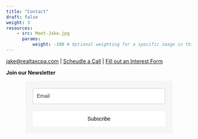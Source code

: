 ```yaml
---
title: "Contact"
draft: false
weight: 3
resources:
    - src: Meet-Jake.jpg
      params:
          weight: -100 # Optional weighting for a specific image in this project folder
---
```

[jake@realtaxcpa.com](mailto:jake@realtaxcpa.com) | [Scheudle a Call](https://calendly.com/realtax-cpa/15min) | [Fill out an Interest Form](https://form.jotform.com/210720035675045)

<!---
Jake is a CPA from Birmingham Alabama with more than 6 years of experience working with clients in the real estate industry. He started REALTAX CPA in 2019 with the goal of helping a few friends and family members save taxes on their real estate investments. Word of mouth referrals quickly grew the business to what it is today.
--->
**Join our Newsletter**


<style type="text/css">
  @import url(https://static.mailerlite.com/assets/plugins/groot/modules/includes/groot_fonts/import.css?version=1615816);
</style>
<style type="text/css">
  .ml-form-embedSubmitLoad{display:inline-block;width:20px;height:20px}.sr-only{position:absolute;width:1px;height:1px;padding:0;margin:-1px;overflow:hidden;clip:rect(0,0,0,0);border:0}.ml-form-embedSubmitLoad:after{content:" ";display:block;width:11px;height:11px;margin:1px;border-radius:50%;border:4px solid #fff;border-color:#33333 #33333 #33333 transparent;animation:ml-form-embedSubmitLoad 1.2s linear infinite}@keyframes ml-form-embedSubmitLoad{0%{transform:rotate(0)}100%{transform:rotate(360deg)}}#mlb2-3734737.ml-form-embedContainer{box-sizing:border-box;display:table;margin:0 auto;position:static;width:100%!important}#mlb2-3734737.ml-form-embedContainer button,#mlb2-3734737.ml-form-embedContainer h4,#mlb2-3734737.ml-form-embedContainer p,#mlb2-3734737.ml-form-embedContainer span{text-transform:none!important;letter-spacing:normal!important}#mlb2-3734737.ml-form-embedContainer .ml-form-embedWrapper{background-color:#f6f6f6;border-width:0;border-color:transparent;border-radius:4px;border-style:solid;box-sizing:border-box;display:inline-block!important;margin:0;padding:0;position:relative}#mlb2-3734737.ml-form-embedContainer .ml-form-embedWrapper.embedDefault,#mlb2-3734737.ml-form-embedContainer .ml-form-embedWrapper.embedPopup{width:400px}#mlb2-3734737.ml-form-embedContainer .ml-form-embedWrapper.embedForm{max-width:400px;width:100%}#mlb2-3734737.ml-form-embedContainer .ml-form-align-left{text-align:left}#mlb2-3734737.ml-form-embedContainer .ml-form-align-center{text-align:center}#mlb2-3734737.ml-form-embedContainer .ml-form-align-default{display:table-cell!important;vertical-align:middle!important;text-align:center!important}#mlb2-3734737.ml-form-embedContainer .ml-form-align-right{text-align:right}#mlb2-3734737.ml-form-embedContainer .ml-form-embedWrapper .ml-form-embedHeader img{border-top-left-radius:4px;border-top-right-radius:4px;height:auto;margin:0 auto!important;max-width:100%;width:undefinedpx}#mlb2-3734737.ml-form-embedContainer .ml-form-embedWrapper .ml-form-embedBody,#mlb2-3734737.ml-form-embedContainer .ml-form-embedWrapper .ml-form-successBody{padding:20px 20px 0 20px}#mlb2-3734737.ml-form-embedContainer .ml-form-embedWrapper .ml-form-embedBody.ml-form-embedBodyHorizontal{padding-bottom:0}#mlb2-3734737.ml-form-embedContainer .ml-form-embedWrapper .ml-form-embedBody .ml-form-embedContent,#mlb2-3734737.ml-form-embedContainer .ml-form-embedWrapper .ml-form-successBody .ml-form-successContent{text-align:left;margin:0 0 20px 0}#mlb2-3734737.ml-form-embedContainer .ml-form-embedWrapper .ml-form-embedBody .ml-form-embedContent h4,#mlb2-3734737.ml-form-embedContainer .ml-form-embedWrapper .ml-form-successBody .ml-form-successContent h4{color:#000;font-family:'Open Sans',Arial,Helvetica,sans-serif;font-size:30px;font-weight:400;margin:0 0 10px 0;text-align:left;word-break:break-word}#mlb2-3734737.ml-form-embedContainer .ml-form-embedWrapper .ml-form-embedBody .ml-form-embedContent p,#mlb2-3734737.ml-form-embedContainer .ml-form-embedWrapper .ml-form-successBody .ml-form-successContent p{color:#000;font-family:Ubuntu,sans-serif,serif;font-size:14px;font-weight:400;line-height:20px;margin:0 0 10px 0;text-align:left}#mlb2-3734737.ml-form-embedContainer .ml-form-embedWrapper .ml-form-embedBody .ml-form-embedContent ol,#mlb2-3734737.ml-form-embedContainer .ml-form-embedWrapper .ml-form-embedBody .ml-form-embedContent ul,#mlb2-3734737.ml-form-embedContainer .ml-form-embedWrapper .ml-form-successBody .ml-form-successContent ol,#mlb2-3734737.ml-form-embedContainer .ml-form-embedWrapper .ml-form-successBody .ml-form-successContent ul{color:#000;font-family:Ubuntu,sans-serif,serif;font-size:14px}#mlb2-3734737.ml-form-embedContainer .ml-form-embedWrapper .ml-form-embedBody .ml-form-embedContent ol ol,#mlb2-3734737.ml-form-embedContainer .ml-form-embedWrapper .ml-form-successBody .ml-form-successContent ol ol{list-style-type:lower-alpha}#mlb2-3734737.ml-form-embedContainer .ml-form-embedWrapper .ml-form-embedBody .ml-form-embedContent ol ol ol,#mlb2-3734737.ml-form-embedContainer .ml-form-embedWrapper .ml-form-successBody .ml-form-successContent ol ol ol{list-style-type:lower-roman}#mlb2-3734737.ml-form-embedContainer .ml-form-embedWrapper .ml-form-embedBody .ml-form-embedContent p a,#mlb2-3734737.ml-form-embedContainer .ml-form-embedWrapper .ml-form-successBody .ml-form-successContent p a{color:#000;text-decoration:underline}#mlb2-3734737.ml-form-embedContainer .ml-form-embedWrapper .ml-block-form .ml-field-group{text-align:left!important}#mlb2-3734737.ml-form-embedContainer .ml-form-embedWrapper .ml-block-form .ml-field-group label{margin-bottom:5px;color:#333;font-size:14px;font-family:'Open Sans',Arial,Helvetica,sans-serif;font-weight:700;font-style:normal;text-decoration:none;display:inline-block;line-height:20px}#mlb2-3734737.ml-form-embedContainer .ml-form-embedWrapper .ml-form-embedBody .ml-form-embedContent p:last-child,#mlb2-3734737.ml-form-embedContainer .ml-form-embedWrapper .ml-form-successBody .ml-form-successContent p:last-child{margin:0}#mlb2-3734737.ml-form-embedContainer .ml-form-embedWrapper .ml-form-embedBody form{margin:0;width:100%}#mlb2-3734737.ml-form-embedContainer .ml-form-embedWrapper .ml-form-embedBody .ml-form-checkboxRow,#mlb2-3734737.ml-form-embedContainer .ml-form-embedWrapper .ml-form-embedBody .ml-form-formContent{margin:0 0 20px 0;width:100%}#mlb2-3734737.ml-form-embedContainer .ml-form-embedWrapper .ml-form-embedBody .ml-form-checkboxRow{float:left}#mlb2-3734737.ml-form-embedContainer .ml-form-embedWrapper .ml-form-embedBody .ml-form-formContent.horozintalForm{margin:0;padding:0 0 20px 0;width:100%;height:auto;float:left}#mlb2-3734737.ml-form-embedContainer .ml-form-embedWrapper .ml-form-embedBody .ml-form-fieldRow{margin:0 0 10px 0;width:100%}#mlb2-3734737.ml-form-embedContainer .ml-form-embedWrapper .ml-form-embedBody .ml-form-fieldRow.ml-last-item{margin:0}#mlb2-3734737.ml-form-embedContainer .ml-form-embedWrapper .ml-form-embedBody .ml-form-fieldRow.ml-formfieldHorizintal{margin:0}#mlb2-3734737.ml-form-embedContainer .ml-form-embedWrapper .ml-form-embedBody .ml-form-fieldRow input{background-color:#fff!important;color:#333!important;border-color:#ccc;border-radius:4px!important;border-style:solid!important;border-width:1px!important;font-family:Ubuntu,sans-serif,serif;font-size:14px!important;height:auto;line-height:21px!important;margin-bottom:0;margin-top:0;margin-left:0;margin-right:0;padding:10px 10px!important;width:100%!important;box-sizing:border-box!important;max-width:100%!important}#mlb2-3734737.ml-form-embedContainer .ml-form-embedWrapper .ml-form-embedBody .ml-form-fieldRow input::-webkit-input-placeholder,#mlb2-3734737.ml-form-embedContainer .ml-form-embedWrapper .ml-form-embedBody .ml-form-horizontalRow input::-webkit-input-placeholder{color:#333}#mlb2-3734737.ml-form-embedContainer .ml-form-embedWrapper .ml-form-embedBody .ml-form-fieldRow input::-moz-placeholder,#mlb2-3734737.ml-form-embedContainer .ml-form-embedWrapper .ml-form-embedBody .ml-form-horizontalRow input::-moz-placeholder{color:#333}#mlb2-3734737.ml-form-embedContainer .ml-form-embedWrapper .ml-form-embedBody .ml-form-fieldRow input:-ms-input-placeholder,#mlb2-3734737.ml-form-embedContainer .ml-form-embedWrapper .ml-form-embedBody .ml-form-horizontalRow input:-ms-input-placeholder{color:#333}#mlb2-3734737.ml-form-embedContainer .ml-form-embedWrapper .ml-form-embedBody .ml-form-fieldRow input:-moz-placeholder,#mlb2-3734737.ml-form-embedContainer .ml-form-embedWrapper .ml-form-embedBody .ml-form-horizontalRow input:-moz-placeholder{color:#333}#mlb2-3734737.ml-form-embedContainer .ml-form-embedWrapper .ml-form-embedBody .ml-form-fieldRow textarea,#mlb2-3734737.ml-form-embedContainer .ml-form-embedWrapper .ml-form-embedBody .ml-form-horizontalRow textarea{background-color:#fff!important;color:#333!important;border-color:#ccc!important;border-radius:4px!important;border-style:solid!important;border-width:1px!important;font-family:Ubuntu,sans-serif,serif;font-size:14px!important;height:auto;line-height:21px!important;margin-bottom:0;margin-top:0;padding:10px 10px!important;width:100%!important;box-sizing:border-box!important;max-width:100%!important}#mlb2-3734737.ml-form-embedContainer .ml-form-embedWrapper .ml-form-embedBody .ml-form-checkboxRow .label-description::before,#mlb2-3734737.ml-form-embedContainer .ml-form-embedWrapper .ml-form-embedBody .ml-form-embedPermissions .ml-form-embedPermissionsOptionsCheckbox .label-description::before,#mlb2-3734737.ml-form-embedContainer .ml-form-embedWrapper .ml-form-embedBody .ml-form-fieldRow .custom-checkbox .custom-control-label::before,#mlb2-3734737.ml-form-embedContainer .ml-form-embedWrapper .ml-form-embedBody .ml-form-fieldRow .custom-radio .custom-control-label::before,#mlb2-3734737.ml-form-embedContainer .ml-form-embedWrapper .ml-form-embedBody .ml-form-horizontalRow .custom-checkbox .custom-control-label::before,#mlb2-3734737.ml-form-embedContainer .ml-form-embedWrapper .ml-form-embedBody .ml-form-horizontalRow .custom-radio .custom-control-label::before,#mlb2-3734737.ml-form-embedContainer .ml-form-embedWrapper .ml-form-embedBody .ml-form-interestGroupsRow .ml-form-interestGroupsRowCheckbox .label-description::before{border-color:#ccc!important;background-color:#fff!important}#mlb2-3734737.ml-form-embedContainer .ml-form-embedWrapper .ml-form-embedBody .ml-form-fieldRow input.custom-control-input[type=checkbox]{box-sizing:border-box;padding:0;position:absolute;z-index:-1;opacity:0;margin-top:5px;margin-left:-24px;overflow:visible}#mlb2-3734737.ml-form-embedContainer .ml-form-embedWrapper .ml-form-embedBody .ml-form-checkboxRow .label-description::before,#mlb2-3734737.ml-form-embedContainer .ml-form-embedWrapper .ml-form-embedBody .ml-form-embedPermissions .ml-form-embedPermissionsOptionsCheckbox .label-description::before,#mlb2-3734737.ml-form-embedContainer .ml-form-embedWrapper .ml-form-embedBody .ml-form-fieldRow .custom-checkbox .custom-control-label::before,#mlb2-3734737.ml-form-embedContainer .ml-form-embedWrapper .ml-form-embedBody .ml-form-horizontalRow .custom-checkbox .custom-control-label::before,#mlb2-3734737.ml-form-embedContainer .ml-form-embedWrapper .ml-form-embedBody .ml-form-interestGroupsRow .ml-form-interestGroupsRowCheckbox .label-description::before{border-radius:4px!important}#mlb2-3734737.ml-form-embedContainer .ml-form-embedWrapper .ml-form-embedBody .ml-form-checkboxRow input[type=checkbox]:checked~.label-description::after,#mlb2-3734737.ml-form-embedContainer .ml-form-embedWrapper .ml-form-embedBody .ml-form-embedPermissions .ml-form-embedPermissionsOptionsCheckbox input[type=checkbox]:checked~.label-description::after,#mlb2-3734737.ml-form-embedContainer .ml-form-embedWrapper .ml-form-embedBody .ml-form-fieldRow .custom-checkbox .custom-control-input:checked~.custom-control-label::after,#mlb2-3734737.ml-form-embedContainer .ml-form-embedWrapper .ml-form-embedBody .ml-form-horizontalRow .custom-checkbox .custom-control-input:checked~.custom-control-label::after,#mlb2-3734737.ml-form-embedContainer .ml-form-embedWrapper .ml-form-embedBody .ml-form-interestGroupsRow .ml-form-interestGroupsRowCheckbox input[type=checkbox]:checked~.label-description::after{background-color:#33333;mask-image:url(https://cdn.mailerlite.com/images/default/arrow.svg);-webkit-mask-image:url(https://cdn.mailerlite.com/images/default/arrow.svg)}#mlb2-3734737.ml-form-embedContainer .ml-form-embedWrapper .ml-form-embedBody .ml-form-fieldRow .custom-radio .custom-control-input:checked~.custom-control-label::after{background-color:#33333;mask-image:url(https://cdn.mailerlite.com/images/default/circle.svg);-webkit-mask-image:url(https://cdn.mailerlite.com/images/default/circle.svg)}#mlb2-3734737.ml-form-embedContainer .ml-form-embedWrapper .ml-form-embedBody .ml-form-checkboxRow input[type=checkbox]:checked~.label-description::before,#mlb2-3734737.ml-form-embedContainer .ml-form-embedWrapper .ml-form-embedBody .ml-form-embedPermissions .ml-form-embedPermissionsOptionsCheckbox input[type=checkbox]:checked~.label-description::before,#mlb2-3734737.ml-form-embedContainer .ml-form-embedWrapper .ml-form-embedBody .ml-form-fieldRow .custom-checkbox .custom-control-input:checked~.custom-control-label::before,#mlb2-3734737.ml-form-embedContainer .ml-form-embedWrapper .ml-form-embedBody .ml-form-fieldRow .custom-radio .custom-control-input:checked~.custom-control-label::before,#mlb2-3734737.ml-form-embedContainer .ml-form-embedWrapper .ml-form-embedBody .ml-form-horizontalRow .custom-checkbox .custom-control-input:checked~.custom-control-label::before,#mlb2-3734737.ml-form-embedContainer .ml-form-embedWrapper .ml-form-embedBody .ml-form-horizontalRow .custom-radio .custom-control-input:checked~.custom-control-label::before,#mlb2-3734737.ml-form-embedContainer .ml-form-embedWrapper .ml-form-embedBody .ml-form-interestGroupsRow .ml-form-interestGroupsRowCheckbox input[type=checkbox]:checked~.label-description::before{border-color:#ffff!important;background-color:#ffff!important;color:#33333!important}#mlb2-3734737.ml-form-embedContainer .ml-form-embedWrapper .ml-form-embedBody .ml-form-fieldRow .custom-checkbox .custom-control-label::after,#mlb2-3734737.ml-form-embedContainer .ml-form-embedWrapper .ml-form-embedBody .ml-form-fieldRow .custom-checkbox .custom-control-label::before,#mlb2-3734737.ml-form-embedContainer .ml-form-embedWrapper .ml-form-embedBody .ml-form-fieldRow .custom-radio .custom-control-label::after,#mlb2-3734737.ml-form-embedContainer .ml-form-embedWrapper .ml-form-embedBody .ml-form-fieldRow .custom-radio .custom-control-label::before,#mlb2-3734737.ml-form-embedContainer .ml-form-embedWrapper .ml-form-embedBody .ml-form-horizontalRow .custom-checkbox .custom-control-label::after,#mlb2-3734737.ml-form-embedContainer .ml-form-embedWrapper .ml-form-embedBody .ml-form-horizontalRow .custom-checkbox .custom-control-label::before,#mlb2-3734737.ml-form-embedContainer .ml-form-embedWrapper .ml-form-embedBody .ml-form-horizontalRow .custom-radio .custom-control-label::after,#mlb2-3734737.ml-form-embedContainer .ml-form-embedWrapper .ml-form-embedBody .ml-form-horizontalRow .custom-radio .custom-control-label::before{top:2;box-sizing:border-box}#mlb2-3734737.ml-form-embedContainer .ml-form-embedWrapper .ml-form-embedBody .ml-form-checkboxRow .label-description::after,#mlb2-3734737.ml-form-embedContainer .ml-form-embedWrapper .ml-form-embedBody .ml-form-checkboxRow .label-description::before,#mlb2-3734737.ml-form-embedContainer .ml-form-embedWrapper .ml-form-embedBody .ml-form-embedPermissions .ml-form-embedPermissionsOptionsCheckbox .label-description::after,#mlb2-3734737.ml-form-embedContainer .ml-form-embedWrapper .ml-form-embedBody .ml-form-embedPermissions .ml-form-embedPermissionsOptionsCheckbox .label-description::before{top:0!important;box-sizing:border-box!important}#mlb2-3734737.ml-form-embedContainer .ml-form-embedWrapper .ml-form-embedBody .ml-form-checkboxRow .label-description::after,#mlb2-3734737.ml-form-embedContainer .ml-form-embedWrapper .ml-form-embedBody .ml-form-checkboxRow .label-description::before{top:0!important;box-sizing:border-box!important}#mlb2-3734737.ml-form-embedContainer .ml-form-embedWrapper .ml-form-embedBody .ml-form-interestGroupsRow .ml-form-interestGroupsRowCheckbox .label-description::after{top:3px!important;box-sizing:border-box!important;position:absolute;left:-21px;display:block;width:10px;height:10px;content:""}#mlb2-3734737.ml-form-embedContainer .ml-form-embedWrapper .ml-form-embedBody .ml-form-interestGroupsRow .ml-form-interestGroupsRowCheckbox .label-description::before{top:0!important;box-sizing:border-box!important}#mlb2-3734737.ml-form-embedContainer .ml-form-embedWrapper .ml-form-embedBody .custom-control-label::before{position:absolute;top:4px;left:-24px;display:block;width:16px;height:16px;pointer-events:none;content:"";background-color:#fff;border:#adb5bd solid 1px;border-radius:50%}#mlb2-3734737.ml-form-embedContainer .ml-form-embedWrapper .ml-form-embedBody .custom-control-label::after{position:absolute;top:5px!important;left:-21px;display:block;width:10px;height:10px;content:""}#mlb2-3734737.ml-form-embedContainer .ml-form-embedWrapper .ml-form-embedBody .ml-form-checkboxRow .label-description::before,#mlb2-3734737.ml-form-embedContainer .ml-form-embedWrapper .ml-form-embedBody .ml-form-embedPermissions .ml-form-embedPermissionsOptionsCheckbox .label-description::before,#mlb2-3734737.ml-form-embedContainer .ml-form-embedWrapper .ml-form-embedBody .ml-form-interestGroupsRow .ml-form-interestGroupsRowCheckbox .label-description::before{position:absolute;top:4px;left:-24px;display:block;width:16px;height:16px;pointer-events:none;content:"";background-color:#fff;border:#adb5bd solid 1px;border-radius:50%}#mlb2-3734737.ml-form-embedContainer .ml-form-embedWrapper .ml-form-embedBody .ml-form-embedPermissions .ml-form-embedPermissionsOptionsCheckbox .label-description::after{position:absolute;top:3px!important;left:-21px;display:block;width:10px;height:10px;content:""}#mlb2-3734737.ml-form-embedContainer .ml-form-embedWrapper .ml-form-embedBody .ml-form-checkboxRow .label-description::after{position:absolute;top:3px!important;left:-21px;display:block;width:10px;height:10px;content:""}#mlb2-3734737.ml-form-embedContainer .ml-form-embedWrapper .ml-form-embedBody .custom-radio .custom-control-label::after{background:no-repeat 50%/50% 50%}#mlb2-3734737.ml-form-embedContainer .ml-form-embedWrapper .ml-form-embedBody .custom-checkbox .custom-control-label::after,#mlb2-3734737.ml-form-embedContainer .ml-form-embedWrapper .ml-form-embedBody .ml-form-checkboxRow .label-description::after,#mlb2-3734737.ml-form-embedContainer .ml-form-embedWrapper .ml-form-embedBody .ml-form-embedPermissions .ml-form-embedPermissionsOptionsCheckbox .label-description::after,#mlb2-3734737.ml-form-embedContainer .ml-form-embedWrapper .ml-form-embedBody .ml-form-interestGroupsRow .ml-form-interestGroupsRowCheckbox .label-description::after{background:no-repeat 50%/50% 50%}#mlb2-3734737.ml-form-embedContainer .ml-form-embedWrapper .ml-form-embedBody .ml-form-fieldRow .custom-control,#mlb2-3734737.ml-form-embedContainer .ml-form-embedWrapper .ml-form-embedBody .ml-form-horizontalRow .custom-control{position:relative;display:block;min-height:1.5rem;padding-left:1.5rem}#mlb2-3734737.ml-form-embedContainer .ml-form-embedWrapper .ml-form-embedBody .ml-form-fieldRow .custom-checkbox .custom-control-input,#mlb2-3734737.ml-form-embedContainer .ml-form-embedWrapper .ml-form-embedBody .ml-form-fieldRow .custom-radio .custom-control-input,#mlb2-3734737.ml-form-embedContainer .ml-form-embedWrapper .ml-form-embedBody .ml-form-horizontalRow .custom-checkbox .custom-control-input,#mlb2-3734737.ml-form-embedContainer .ml-form-embedWrapper .ml-form-embedBody .ml-form-horizontalRow .custom-radio .custom-control-input{position:absolute;z-index:-1;opacity:0;box-sizing:border-box;padding:0}#mlb2-3734737.ml-form-embedContainer .ml-form-embedWrapper .ml-form-embedBody .ml-form-fieldRow .custom-checkbox .custom-control-label,#mlb2-3734737.ml-form-embedContainer .ml-form-embedWrapper .ml-form-embedBody .ml-form-fieldRow .custom-radio .custom-control-label,#mlb2-3734737.ml-form-embedContainer .ml-form-embedWrapper .ml-form-embedBody .ml-form-horizontalRow .custom-checkbox .custom-control-label,#mlb2-3734737.ml-form-embedContainer .ml-form-embedWrapper .ml-form-embedBody .ml-form-horizontalRow .custom-radio .custom-control-label{color:#000;font-size:12px!important;font-family:'Open Sans',Arial,Helvetica,sans-serif;line-height:22px;margin-bottom:0;position:relative;vertical-align:top;font-style:normal;font-weight:700}#mlb2-3734737.ml-form-embedContainer .ml-form-embedWrapper .ml-form-embedBody .ml-form-fieldRow .custom-select,#mlb2-3734737.ml-form-embedContainer .ml-form-embedWrapper .ml-form-embedBody .ml-form-horizontalRow .custom-select{background-color:#fff!important;color:#333!important;border-color:#ccc!important;border-radius:4px!important;border-style:solid!important;border-width:1px!important;font-family:Ubuntu,sans-serif,serif;font-size:14px!important;line-height:20px!important;margin-bottom:0;margin-top:0;padding:10px 28px 10px 12px!important;width:100%!important;box-sizing:border-box!important;max-width:100%!important;height:auto;display:inline-block;vertical-align:middle;background:url(https://cdn.mailerlite.com/images/default/dropdown.svg) no-repeat right .75rem center/8px 10px;-webkit-appearance:none;-moz-appearance:none;appearance:none}#mlb2-3734737.ml-form-embedContainer .ml-form-embedWrapper .ml-form-embedBody .ml-form-horizontalRow{height:auto;width:100%;float:left}.ml-form-formContent.horozintalForm .ml-form-horizontalRow .ml-input-horizontal{width:70%;float:left}.ml-form-formContent.horozintalForm .ml-form-horizontalRow .ml-button-horizontal{width:30%;float:left}.ml-form-formContent.horozintalForm .ml-form-horizontalRow .ml-button-horizontal.labelsOn{padding-top:25px}.ml-form-formContent.horozintalForm .ml-form-horizontalRow .horizontal-fields{box-sizing:border-box;float:left;padding-right:10px}#mlb2-3734737.ml-form-embedContainer .ml-form-embedWrapper .ml-form-embedBody .ml-form-horizontalRow input{background-color:#fff;color:#333;border-color:#ccc;border-radius:4px;border-style:solid;border-width:1px;font-family:Ubuntu,sans-serif,serif;font-size:14px;line-height:20px;margin-bottom:0;margin-top:0;padding:10px 10px;width:100%;box-sizing:border-box;overflow-y:initial}#mlb2-3734737.ml-form-embedContainer .ml-form-embedWrapper .ml-form-embedBody .ml-form-horizontalRow button{background-color:#ffff!important;border-color:#ffff;border-style:solid;border-width:1px;border-radius:4px;box-shadow:none;color:#33333!important;cursor:pointer;font-family:Ubuntu,sans-serif,serif;font-size:14px!important;font-weight:400;line-height:20px;margin:0!important;padding:10px!important;width:100%;height:auto}#mlb2-3734737.ml-form-embedContainer .ml-form-embedWrapper .ml-form-embedBody .ml-form-horizontalRow button:hover{background-color:#333!important;border-color:#333!important}#mlb2-3734737.ml-form-embedContainer .ml-form-embedWrapper .ml-form-embedBody .ml-form-checkboxRow input[type=checkbox]{box-sizing:border-box;padding:0;position:absolute;z-index:-1;opacity:0;margin-top:5px;margin-left:-24px;overflow:visible}#mlb2-3734737.ml-form-embedContainer .ml-form-embedWrapper .ml-form-embedBody .ml-form-checkboxRow .label-description{color:#000;display:block;font-family:'Open Sans',Arial,Helvetica,sans-serif;font-size:12px;text-align:left;margin-bottom:0;position:relative;vertical-align:top}#mlb2-3734737.ml-form-embedContainer .ml-form-embedWrapper .ml-form-embedBody .ml-form-checkboxRow label{font-weight:400;margin:0;padding:0;position:relative;display:block;min-height:24px;padding-left:24px}#mlb2-3734737.ml-form-embedContainer .ml-form-embedWrapper .ml-form-embedBody .ml-form-checkboxRow label a{color:#000;text-decoration:underline}#mlb2-3734737.ml-form-embedContainer .ml-form-embedWrapper .ml-form-embedBody .ml-form-checkboxRow label p{color:#000!important;font-family:'Open Sans',Arial,Helvetica,sans-serif!important;font-size:12px!important;font-weight:400!important;line-height:18px!important;padding:0!important;margin:0 5px 0 0!important}#mlb2-3734737.ml-form-embedContainer .ml-form-embedWrapper .ml-form-embedBody .ml-form-checkboxRow label p:last-child{margin:0}#mlb2-3734737.ml-form-embedContainer .ml-form-embedWrapper .ml-form-embedBody .ml-form-embedSubmit{margin:0 0 20px 0;float:left;width:100%}#mlb2-3734737.ml-form-embedContainer .ml-form-embedWrapper .ml-form-embedBody .ml-form-embedSubmit button{background-color:#ffff!important;border:none!important;border-radius:4px!important;box-shadow:none!important;color:#33333!important;cursor:pointer;font-family:Ubuntu,sans-serif,serif!important;font-size:14px!important;font-weight:400!important;line-height:21px!important;height:auto;padding:10px!important;width:100%!important;box-sizing:border-box!important}#mlb2-3734737.ml-form-embedContainer .ml-form-embedWrapper .ml-form-embedBody .ml-form-embedSubmit button.loading{display:none}#mlb2-3734737.ml-form-embedContainer .ml-form-embedWrapper .ml-form-embedBody .ml-form-embedSubmit button:hover{background-color:#333!important}.ml-subscribe-close{width:30px;height:30px;background:url(https://cdn.mailerlite.com/images/default/modal_close.png) no-repeat;background-size:30px;cursor:pointer;margin-top:-10px;margin-right:-10px;position:absolute;top:0;right:0}.ml-error input{border-color:red!important}.ml-error .label-description,.ml-error .label-description p,.ml-error .label-description p a,.ml-error label:first-child{color:red!important}#mlb2-3734737.ml-form-embedContainer .ml-form-embedWrapper .ml-form-embedBody .ml-form-checkboxRow.ml-error .label-description p,#mlb2-3734737.ml-form-embedContainer .ml-form-embedWrapper .ml-form-embedBody .ml-form-checkboxRow.ml-error .label-description p:first-letter{color:red!important}@media only screen and (max-width:400px){.ml-form-embedWrapper.embedDefault,.ml-form-embedWrapper.embedPopup{width:100%!important}.ml-form-formContent.horozintalForm{float:left!important}.ml-form-formContent.horozintalForm .ml-form-horizontalRow{height:auto!important;width:100%!important;float:left!important}.ml-form-formContent.horozintalForm .ml-form-horizontalRow .ml-input-horizontal{width:100%!important}.ml-form-formContent.horozintalForm .ml-form-horizontalRow .ml-input-horizontal>div{padding-right:0!important;padding-bottom:10px}.ml-form-formContent.horozintalForm .ml-button-horizontal{width:100%!important}.ml-form-formContent.horozintalForm .ml-button-horizontal.labelsOn{padding-top:0!important}}
</style>
<div id="mlb2-3734737" class="ml-form-embedContainer ml-subscribe-form ml-subscribe-form-3734737">
  <div class="ml-form-align-center">
    <div class="ml-form-embedWrapper embedForm">
      <div class="ml-form-embedBody ml-form-embedBodyDefault row-form">
        <div class="ml-form-embedContent" style="margin-bottom:0"></div>
        <form class="ml-block-form" action="https://static.mailerlite.com/webforms/submit/c3s4k0" data-code="c3s4k0" method="post" target="_blank">
          <div class="ml-form-formContent">
            <div class="ml-form-fieldRow ml-last-item">
              <div class="ml-field-group ml-field-email ml-validate-email ml-validate-required">
                <input aria-label="email" aria-required="true" type="email" class="form-control" data-inputmask="" name="fields[email]" placeholder="Email" autocomplete="email">
              </div>
            </div>
          </div>
          <input type="hidden" name="ml-submit" value="1">
          <div class="ml-form-embedSubmit">
            <button type="submit" class="primary">Subscribe</button>
            <button disabled="disabled" style="display:none" type="button" class="loading"> <div class="ml-form-embedSubmitLoad"></div> <span class="sr-only">Loading...</span> </button>
          </div>
          <input type="hidden" name="anticsrf" value="true">
        </form>
      </div>
      <div class="ml-form-successBody row-success" style="display:none">
        <div class="ml-form-successContent">
          <h4>Thank you!</h4>
          <p>You have successfully joined our subscriber list.</p>
        </div>
      </div>
    </div>
  </div>
</div>
<script>
  function ml_webform_success_3734737(){var r=ml_jQuery||jQuery;r(".ml-subscribe-form-3734737 .row-success").show(),r(".ml-subscribe-form-3734737 .row-form").hide()}
</script>
<img src="https://track.mailerlite.com/webforms/o/3734737/c3s4k0?v1615821933" width="1" height="1" style="max-width:1px;max-height:1px;visibility:hidden;padding:0;margin:0;display:block" alt="." border="0">
<script src="https://static.mailerlite.com/js/w/webforms.min.js?v42b571e293fbe042bc115150134382c9" type="text/javascript"></script>